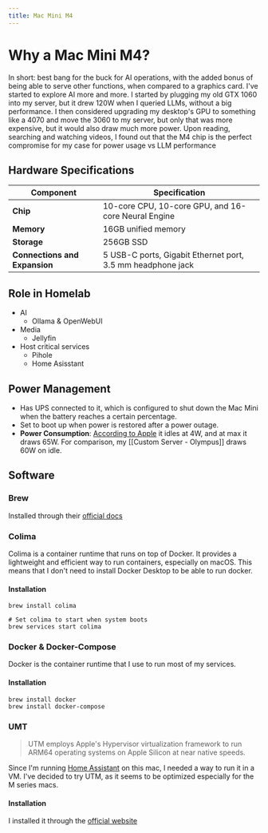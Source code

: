 ```yaml
---
title: Mac Mini M4
---
```


# Why a Mac Mini M4?

In short: best bang for the buck for AI operations, with the added bonus of being able to serve other functions, when compared to a graphics card.
I've started to explore AI more and more. I started by plugging my old GTX 1060 into my server, but it drew 120W when I queried LLMs, without a big performance. I then considered upgrading my desktop's GPU to something like a 4070 and move the 3060 to my server, but only that was more expensive, but it would also draw much more power. Upon reading, searching and watching videos, I found out that the M4 chip is the perfect compromise for my case for power usage vs LLM performance

## Hardware Specifications

| Component              | Specification                                      |
|------------------------|---------------------------------------------------|
| **Chip**              | 10-core CPU, 10-core GPU, and 16-core Neural Engine |
| **Memory**            | 16GB unified memory                               |
| **Storage**           | 256GB SSD                                         |
| **Connections and Expansion** | 5 USB-C ports, Gigabit Ethernet port, 3.5 mm headphone jack|

## Role in Homelab

- AI
    - Ollama & OpenWebUI
- Media
    - Jellyfin
- Host critical services
    - Pihole
    - Home Asisstant

## Power Management
- Has UPS connected to it, which is configured to shut down the Mac Mini when the battery reaches a certain percentage.
- Set to boot up when power is restored after a power outage.
- **Power Consumption**: [According to Apple](https://support.apple.com/en-us/103253) it idles at 4W, and at max it draws 65W. For comparison, my [[Custom Server - Olympus]] draws 60W on idle.

## Software

### Brew
Installed through their [official docs](https://brew.sh/)

### Colima
Colima is a container runtime that runs on top of Docker. It provides a lightweight and efficient way to run containers, especially on macOS. This means that I don't need to install Docker Desktop to be able to run docker.

#### Installation
```shell
brew install colima

# Set colima to start when system boots
brew services start colima
```

### Docker & Docker-Compose
Docker is the container runtime that I use to run most of my services. 
#### Installation
```shell
brew install docker
brew install docker-compose
```

### UMT
> UTM employs Apple's Hypervisor virtualization framework to run ARM64 operating systems on Apple Silicon at near native speeds.

Since I'm running [Home Assistant](../services/home-assistant/index.md)  on this mac, I needed a way to run it in a VM. I've decided to try UTM, as it seems to be optimized especially for the M series macs.

#### Installation
I installed it through the [official website](https://mac.getutm.app/)

